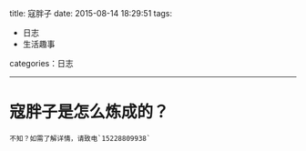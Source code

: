 title: 寇胖子
date: 2015-08-14 18:29:51
tags:
- 日志
- 生活趣事

categories：日志

---

# 寇胖子是怎么炼成的？

```
不知？如需了解详情，请致电`15228809938`

